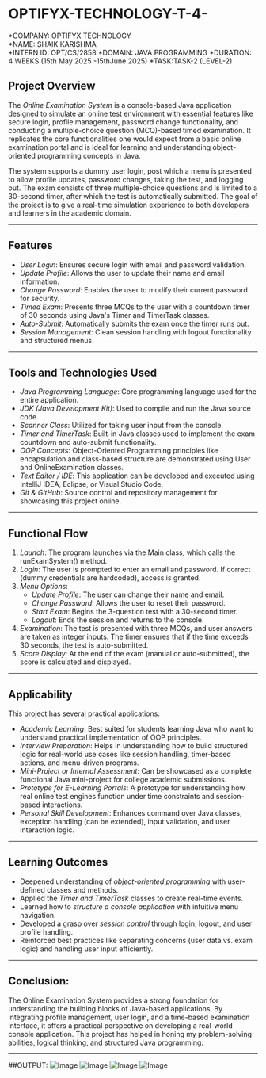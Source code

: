 # OPTIFYX-TECHNOLOGY-T-4-

*COMPANY: OPTIFYX TECHNOLOGY  
*NAME: SHAIK KARISHMA  
*INTERN ID: OPT/CS/2858 
*DOMAIN: JAVA PROGRAMMING 
*DURATION: 4 WEEKS (15th May 2025 -15thJune 2025)
*TASK:TASK-2 (LEVEL-2)

## Project Overview

The *Online Examination System* is a console-based Java application designed to simulate an online test environment with essential features like secure login, profile management, password change functionality, and conducting a multiple-choice question (MCQ)-based timed examination. It replicates the core functionalities one would expect from a basic online examination portal and is ideal for learning and understanding object-oriented programming concepts in Java.

The system supports a dummy user login, post which a menu is presented to allow profile updates, password changes, taking the test, and logging out. The exam consists of three multiple-choice questions and is limited to a 30-second timer, after which the test is automatically submitted. The goal of the project is to give a real-time simulation experience to both developers and learners in the academic domain.

---

## Features

- *User Login*: Ensures secure login with email and password validation.
- *Update Profile*: Allows the user to update their name and email information.
- *Change Password*: Enables the user to modify their current password for security.
- *Timed Exam*: Presents three MCQs to the user with a countdown timer of 30 seconds using Java's Timer and TimerTask classes.
- *Auto-Submit*: Automatically submits the exam once the timer runs out.
- *Session Management*: Clean session handling with logout functionality and structured menus.

---

## Tools and Technologies Used

- *Java Programming Language*: Core programming language used for the entire application.
- *JDK (Java Development Kit)*: Used to compile and run the Java source code.
- *Scanner Class*: Utilized for taking user input from the console.
- *Timer and TimerTask*: Built-in Java classes used to implement the exam countdown and auto-submit functionality.
- *OOP Concepts*: Object-Oriented Programming principles like encapsulation and class-based structure are demonstrated using User and OnlineExamination classes.
- *Text Editor / IDE*: This application can be developed and executed using IntelliJ IDEA, Eclipse, or Visual Studio Code.
- *Git & GitHub*: Source control and repository management for showcasing this project online.

---

## Functional Flow

1. *Launch*: The program launches via the Main class, which calls the runExamSystem() method.
2. *Login*: The user is prompted to enter an email and password. If correct (dummy credentials are hardcoded), access is granted.
3. *Menu Options*:
   - *Update Profile*: The user can change their name and email.
   - *Change Password*: Allows the user to reset their password.
   - *Start Exam*: Begins the 3-question test with a 30-second timer.
   - *Logout*: Ends the session and returns to the console.
4. *Examination*: The test is presented with three MCQs, and user answers are taken as integer inputs. The timer ensures that if the time exceeds 30 seconds, the test is auto-submitted.
5. *Score Display*: At the end of the exam (manual or auto-submitted), the score is calculated and displayed.

---

## Applicability

This project has several practical applications:

- *Academic Learning*: Best suited for students learning Java who want to understand practical implementation of OOP principles.
- *Interview Preparation*: Helps in understanding how to build structured logic for real-world use cases like session handling, timer-based actions, and menu-driven programs.
- *Mini-Project or Internal Assessment*: Can be showcased as a complete functional Java mini-project for college academic submissions.
- *Prototype for E-Learning Portals*: A prototype for understanding how real online test engines function under time constraints and session-based interactions.
- *Personal Skill Development*: Enhances command over Java classes, exception handling (can be extended), input validation, and user interaction logic.

---

## Learning Outcomes

- Deepened understanding of *object-oriented programming* with user-defined classes and methods.
- Applied the *Timer and TimerTask* classes to create real-time events.
- Learned how to *structure a console application* with intuitive menu navigation.
- Developed a grasp over *session control* through login, logout, and user profile handling.
- Reinforced best practices like separating concerns (user data vs. exam logic) and handling user input efficiently.

---
## Conclusion:
The Online Examination System provides a strong foundation for understanding the building blocks of Java-based applications. By integrating profile management, user login, and a time-based examination interface, it offers a practical perspective on developing a real-world console application. This project has helped in honing my problem-solving abilities, logical thinking, and structured Java programming.

---

##OUTPUT:
![Image](https://github.com/user-attachments/assets/daec6197-5100-412f-90c8-7ec7eef9f766)
![Image](https://github.com/user-attachments/assets/c9220ecd-db9f-4b62-9411-473ccf997936)
![Image](https://github.com/user-attachments/assets/9a9c7e9d-e34f-4b86-a8bb-a3048ba6effc)
![Image](https://github.com/user-attachments/assets/39bfb040-fdbe-4ca6-9344-f4316f11b285)
